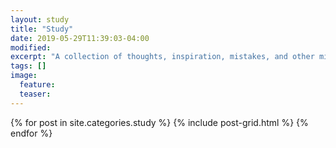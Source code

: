 ```yaml
---
layout: study
title: "Study"
date: 2019-05-29T11:39:03-04:00
modified:
excerpt: "A collection of thoughts, inspiration, mistakes, and other minutia."
tags: []
image:
  feature:
  teaser:
---
```


<div class="tiles">
{% for post in site.categories.study %}
  {% include post-grid.html %}
{% endfor %}
</div><!-- /.tiles -->